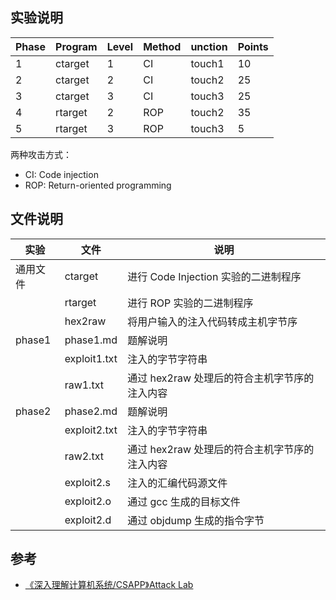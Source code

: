## 实验说明


| Phase | Program | Level | Method | unction | Points |
| ----- | ------- | ----- | ------ | ------- | ------ |
| 1     | ctarget | 1     | CI     | touch1  | 10     |
| 2     | ctarget | 2     | CI     | touch2  | 25     |
| 3     | ctarget | 3     | CI     | touch3  | 25     |
| 4     | rtarget | 2     | ROP    | touch2  | 35     |
| 5     | rtarget | 3     | ROP    | touch3  | 5      |

两种攻击方式：

- CI: Code injection
- ROP: Return-oriented programming


## 文件说明

| 实验     | 文件         | 说明                                          |
| -------- | ------------ | --------------------------------------------- |
| 通用文件 | ctarget      | 进行 Code Injection 实验的二进制程序          |
|          | rtarget      | 进行 ROP 实验的二进制程序                     |
|          | hex2raw      | 将用户输入的注入代码转成主机字节序            |
| phase1   | phase1.md    | 题解说明                                      |
|          | exploit1.txt | 注入的字节字符串                              |
|          | raw1.txt     | 通过 hex2raw 处理后的符合主机字节序的注入内容 |
| phase2   | phase2.md    | 题解说明                                      |
|          | exploit2.txt | 注入的字节字符串                              |
|          | raw2.txt     | 通过 hex2raw 处理后的符合主机字节序的注入内容 |
|          | exploit2.s   | 注入的汇编代码源文件                          |
|          | exploit2.o   | 通过 gcc 生成的目标文件                       |
|          | exploit2.d   | 通过 objdump 生成的指令字节                   |



## 参考

- [《深入理解计算机系统/CSAPP》Attack Lab](https://zhuanlan.zhihu.com/p/57771748)
